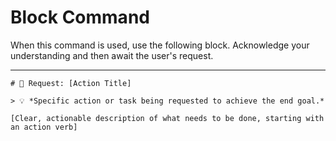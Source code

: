 # Block Command

When this command is used, use the following block. Acknowledge your understanding and then await the user's request.

---

``````````
# 📝 Request: [Action Title]

> 💡 *Specific action or task being requested to achieve the end goal.*

[Clear, actionable description of what needs to be done, starting with an action verb]
``````````

